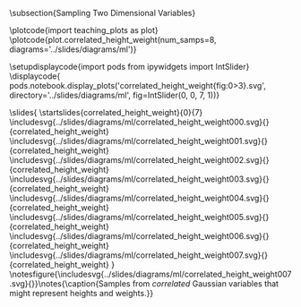\subsection{Sampling Two Dimensional Variables}

\plotcode{import teaching_plots as plot}
\plotcode{plot.correlated_height_weight(num_samps=8, 
                              diagrams='../slides/diagrams/ml')}

\setupdisplaycode{import pods
from ipywidgets import IntSlider}
\displaycode{
pods.notebook.display_plots('correlated_height_weight{fig:0>3}.svg', 
                            directory='../slides/diagrams/ml', 
							fig=IntSlider(0, 0, 7, 1))}


\slides{
\startslides{correlated_height_weight}{0}{7}
\includesvg{../slides/diagrams/ml/correlated_height_weight000.svg}{}{correlated_height_weight}
\includesvg{../slides/diagrams/ml/correlated_height_weight001.svg}{}{correlated_height_weight}
\includesvg{../slides/diagrams/ml/correlated_height_weight002.svg}{}{correlated_height_weight}
\includesvg{../slides/diagrams/ml/correlated_height_weight003.svg}{}{correlated_height_weight}
\includesvg{../slides/diagrams/ml/correlated_height_weight004.svg}{}{correlated_height_weight}
\includesvg{../slides/diagrams/ml/correlated_height_weight005.svg}{}{correlated_height_weight}
\includesvg{../slides/diagrams/ml/correlated_height_weight006.svg}{}{correlated_height_weight}
\includesvg{../slides/diagrams/ml/correlated_height_weight007.svg}{}{correlated_height_weight}
}
\notesfigure{\includesvg{../slides/diagrams/ml/correlated_height_weight007.svg}{}}\notes{\caption{Samples from *correlated* Gaussian variables that might represent heights and weights.}}
